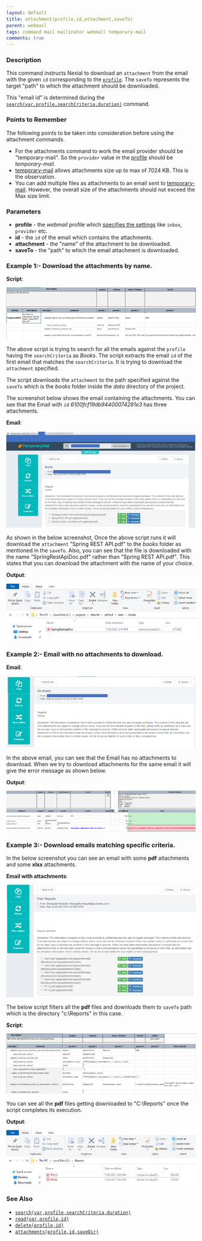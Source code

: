```yaml
---
layout: default
title: attachment(profile,id,attachment,saveTo)
parent: webmail
tags: command mail mailinator webmail temporary-mail
comments: true
---
```


### Description
This command instructs Nexial to download an `attachment` from the email with the given `id` corresponding to the 
[`profile`](index#webmail-configuration-settings). The `saveTo` represents the target "path" to which
the attachment should be downloaded.

This "email id" is determined during the 
[`search(var,profile,searchCriteria,duration)`](search(var,profile,searchCriteria,duration)) command.

### Points to Remember

The following points to be taken into consideration before using the attachment commands.

- For the attachments command to work the email provider should be "temporary-mail". So the `provider` value
in the [profile](index#webmail-configuration-settings) should be *temporary-mail*.
- [temporary-mail](https://temporary-mail.net) allows attachments size up to max of 7024 KB. This is the observation.
- You can add multiple files as attachments to an email sent to [temporary-mail](https://temporary-mail.net). However,
the overall size of the attachments should not exceed the Max size limit.

### Parameters
- **profile** - the *webmail* profile which [specifies the settings](index#webmail-configuration-settings) like 
  `inbox`, `provider` etc.
- **id** - the `id` of the email which contains the attachments.
- **attachment** - the "name" of the attachment to be downloaded.
- **saveTo** - the "path" to which the email attachment is downloaded.

### Example 1:-  Download the attachments by name.

**Script**:

![](image/attachment_01.png)

The above script is trying to search for all the emails against the `profile` having the `searchCriteria` as *Books*.
The script extracts the email `id` of the first email that matches the `searchCriteria`. It is trying to download the
`attachment` specified.

The script downloads the `attachment` to the path specified against the `saveTo` which is the 
*books* folder inside the *data* directory of the project.


The screenshot below shows the email containing the attachments. You can see that the Email 
with `id` *6100fcf19db94400074281e3* has three attachments.

**Email**:

![](image/attachments_02.png)

As shown in the below screenshot, Once the above script runs it will download the `attachment` "Spring REST API.pdf"
to the *books* folder as mentioned in the `saveTo`. Also, you can see that the file is downloaded with the name 
"SpringRestApiDoc.pdf" rather than "Spring REST API.pdf". This states that you can download the attachment
with the name of your choice.

**Output**:

![](image/attachment_02.png)



### Example 2:- Email with no attachments to download.

**Email**:

![](image/attachments_07.png)

In the above email, you can see that the Email has no attachments to download. When we try to download attachments
for the same email it will give the error message as shown below.

**Output**:

![](image/attachment_03.png)


### Example 3:- Download emails matching specific criteria.

In the below screenshot you can see an email with some **pdf** attachments and some **xlsx** attachments.

**Email with attachments**:

![](image/attachment_04.png)


The below script filters all the **pdf** files and downloads them to `saveTo` path which is the 
directory "c:\Reports" in this case.

**Script**:

![](image/attachment_05.png)


You can see all the **pdf** files getting downloaded to "C:\Reports" once the script completes its execution.

**Output**:

![](image/attachment_06.png)

### See Also
- [`search(var,profile,searchCriteria,duration)`](search(var,profile,searchCriteria,duration))
- [`read(var,profile,id)`](read(var,profile,id))
- [`delete(profile,id)`](delete(profile,id))
- [`attachments(profile,id,saveDir)`](attachments(profile,id,saveDir))
